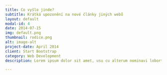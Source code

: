 ```yaml
---
title: Co vyšlo jinde?
subtitle: Krátká upozonění na nové články jiných webů
layout: default
modal-id: 4
date: 2014-07-15
img: default.png
thumbnail: rodice.png
alt: image-alt
project-date: April 2014
client: Start Bootstrap
category: Web Development
description: Lorem ipsum dolor sit amet, usu cu alterum nominavi lobortis. At duo novum diceret. Tantas apeirian vix et, usu sanctus postulant inciderint ut, populo diceret necessitatibus in vim. Cu eum dicam feugiat noluisse.

---
```

